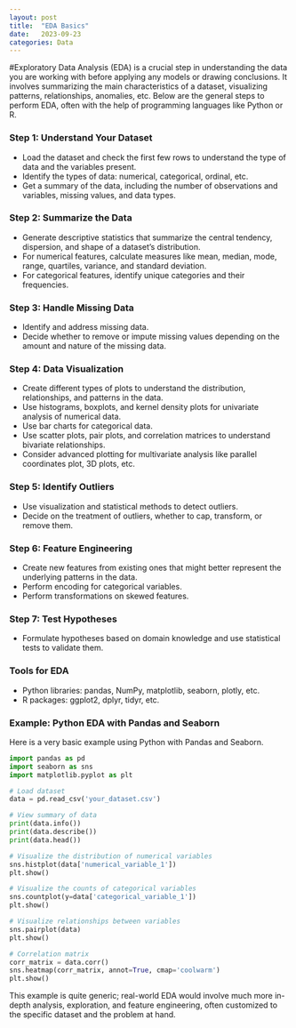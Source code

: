 ```yaml
---
layout: post
title:  "EDA Basics"
date:   2023-09-23
categories: Data
---
```


#Exploratory Data Analysis (EDA) is a crucial step in understanding the data you are working with before applying any models or drawing conclusions. It involves summarizing the main characteristics of a dataset, visualizing patterns, relationships, anomalies, etc. Below are the general steps to perform EDA, often with the help of programming languages like Python or R.

### Step 1: Understand Your Dataset
- Load the dataset and check the first few rows to understand the type of data and the variables present.
- Identify the types of data: numerical, categorical, ordinal, etc.
- Get a summary of the data, including the number of observations and variables, missing values, and data types.

### Step 2: Summarize the Data
- Generate descriptive statistics that summarize the central tendency, dispersion, and shape of a dataset’s distribution.
- For numerical features, calculate measures like mean, median, mode, range, quartiles, variance, and standard deviation.
- For categorical features, identify unique categories and their frequencies.

### Step 3: Handle Missing Data
- Identify and address missing data.
- Decide whether to remove or impute missing values depending on the amount and nature of the missing data.

### Step 4: Data Visualization
- Create different types of plots to understand the distribution, relationships, and patterns in the data.
- Use histograms, boxplots, and kernel density plots for univariate analysis of numerical data.
- Use bar charts for categorical data.
- Use scatter plots, pair plots, and correlation matrices to understand bivariate relationships.
- Consider advanced plotting for multivariate analysis like parallel coordinates plot, 3D plots, etc.

### Step 5: Identify Outliers
- Use visualization and statistical methods to detect outliers.
- Decide on the treatment of outliers, whether to cap, transform, or remove them.

### Step 6: Feature Engineering
- Create new features from existing ones that might better represent the underlying patterns in the data.
- Perform encoding for categorical variables.
- Perform transformations on skewed features.

### Step 7: Test Hypotheses
- Formulate hypotheses based on domain knowledge and use statistical tests to validate them.

### Tools for EDA
- Python libraries: pandas, NumPy, matplotlib, seaborn, plotly, etc.
- R packages: ggplot2, dplyr, tidyr, etc.

### Example: Python EDA with Pandas and Seaborn
Here is a very basic example using Python with Pandas and Seaborn.

```python
import pandas as pd
import seaborn as sns
import matplotlib.pyplot as plt

# Load dataset
data = pd.read_csv('your_dataset.csv')

# View summary of data
print(data.info())
print(data.describe())
print(data.head())

# Visualize the distribution of numerical variables
sns.histplot(data['numerical_variable_1'])
plt.show()

# Visualize the counts of categorical variables
sns.countplot(y=data['categorical_variable_1'])
plt.show()

# Visualize relationships between variables
sns.pairplot(data)
plt.show()

# Correlation matrix
corr_matrix = data.corr()
sns.heatmap(corr_matrix, annot=True, cmap='coolwarm')
plt.show()
```

This example is quite generic; real-world EDA would involve much more in-depth analysis, exploration, and feature engineering, often customized to the specific dataset and the problem at hand.

